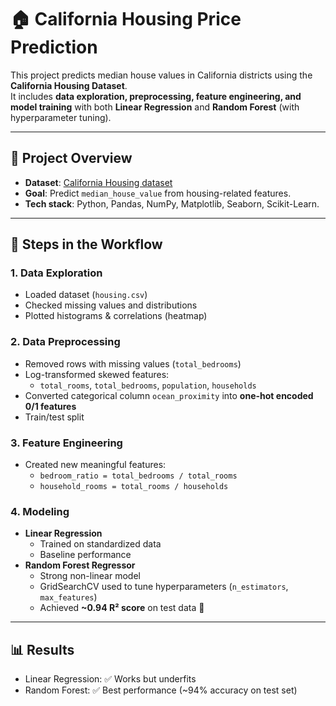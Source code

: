 # 🏠 California Housing Price Prediction

This project predicts median house values in California districts using the **California Housing Dataset**.  
It includes **data exploration, preprocessing, feature engineering, and model training** with both **Linear Regression** and **Random Forest** (with hyperparameter tuning).

---

## 📌 Project Overview
- **Dataset**: [California Housing dataset](https://www.kaggle.com/datasets/camnugent/california-housing-prices)  
- **Goal**: Predict `median_house_value` from housing-related features.  
- **Tech stack**: Python, Pandas, NumPy, Matplotlib, Seaborn, Scikit-Learn.  

---

## 🔎 Steps in the Workflow

### 1. Data Exploration
- Loaded dataset (`housing.csv`)  
- Checked missing values and distributions  
- Plotted histograms & correlations (heatmap)

### 2. Data Preprocessing
- Removed rows with missing values (`total_bedrooms`)  
- Log-transformed skewed features:
  - `total_rooms`, `total_bedrooms`, `population`, `households`  
- Converted categorical column `ocean_proximity` into **one-hot encoded 0/1 features**  
- Train/test split  

### 3. Feature Engineering
- Created new meaningful features:
  - `bedroom_ratio = total_bedrooms / total_rooms`  
  - `household_rooms = total_rooms / households`  

### 4. Modeling
- **Linear Regression**  
  - Trained on standardized data  
  - Baseline performance  
- **Random Forest Regressor**  
  - Strong non-linear model  
  - GridSearchCV used to tune hyperparameters (`n_estimators`, `max_features`)  
  - Achieved **~0.94 R² score** on test data 🎯  

---

## 📊 Results
- Linear Regression: ✅ Works but underfits  
- Random Forest: ✅ Best performance (~94% accuracy on test set)  

